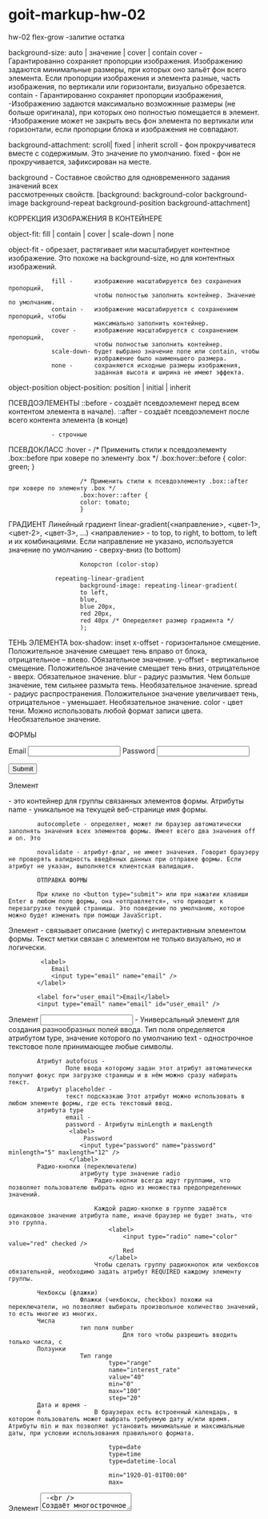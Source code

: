 # goit-markup-hw-02
hw-02
flex-grow -залитие остатка



background-size: auto | значение | cover | contain
                cover - 
                            Гарантированно сохраняет пропорции изображения.
                            Изображению задаются минимальные размеры, при которых оно зальёт фон всего элемента.
                            Если пропорции изображения и элемента разные, часть изображения, по вертикали или горизонтали, визуально обрезается.
                contain -    Гарантированно сохраняет пропорции изображения, 
                            -Изображению задаются максимально возможнные размеры (не больше оригинала), при которых оно полностью помещается в элемент.
                            -Изображение может не закрыть весь фон элемента по вертикали или горизонтали, если пропорции блока и изображения не совпадают.
                        
background-attachment: scroll| fixed | inherit
                scroll - фон прокручиватеся вместе с содержимым. Это значение по умолчанию.
                fixed - фон не прокручивается, зафиксирован на месте.


background - Составное свойство для одновременного задания значений всех    
             рассмотренных свойств. 
             [background: background-color background-image background-repeat background-position background-attachment]

КОРРЕКЦИЯ ИЗОбРАЖЕНИЯ В КОНТЕЙНЕРЕ

object-fit: fill | contain | cover | scale-down | none

object-fit -    обрезает, растягивает или масштабирует контентное изображение. Это 
                похоже на background-size, но для контентных изображений.

                fill -      изображение масштабируется без сохранения пропорций, 
                            чтобы полностью заполнить контейнер. Значение по умолчанию.
                contain -   изображение масштабируется с сохранением пропорций, чтобы
                            максимально заполнить контейнер.
                cover -     изображение масштабируется с сохранением пропорций, 
                            чтобы полностью заполнить контейнер.
                scale-down- будет выбрано значение none или contain, чтобы 
                            изображение было наименьшего размера.
                none -      сохраняются исходные размеры изображения, 
                            заданная высота и ширина не имеют эффекта.
object-position
                object-position: position | initial | inherit


ПСЕВДОЭЛЕМЕНТЫ
                ::before - создаёт псевдоэлемент перед всем контентом элемента 
                в начале).
                ::after - создаёт псевдоэлемент после всего контента элемента (в конце)

                - строчные

ПСЕВДОКЛАСС
                :hover - 
                        /* Применить стили к псевдоэлементу .box::before при ховере по элементу .box */
                        .box:hover::before {
                        color: green;
                        }

                        /* Применить стили к псевдоэлементу .box::after при ховере по элементу .box */
                        .box:hover::after {
                        color: tomato;
                        }
ГРАДИЕНТ
                Линейный градиент
                        linear-gradient(<направление>, <цвет-1>, <цвет-2>, <цвет-3>, ...)
                            <направление> - to top, to right, to bottom, to left и их комбинациями. Если направление не указано, используется значение по умолчанию - сверху-вниз (to bottom)


                        Колорстоп (color-stop)

                 repeating-linear-gradient
                        background-image: repeating-linear-gradient(
                        to left,
                        blue,
                        blue 20px,
                        red 20px,
                        red 40px /* Опеределяет размер градиента */
                        );

ТЕНЬ ЭЛЕМЕНТА
                box-shadow: inset <x-offset> <y-offset> <blur> <spread> <color>
                x-offset - горизонтальное смещение. Положительное значение смещает тень вправо от блока, отрицательное – влево. Обязательное значение.
                y-offset -  вертикальное смещение. Положительное значение смещает тень
                вниз, отрицательное - вверх. Обязательное значение.
                blur - радиус размытия. Чем больше значение, тем сильнее размыта тень. Необязательное значение.
                spread - радиус распространения. Положительное значение увеличивает тень, отрицательное - уменьшает. Необязательное значение.
                color - цвет тени. Можно использовать любой формат записи цвета. Необязательное значение.




ФОРМЫ
<form>
  <label>
    Email
    <input type="email" name="email" />
  </label>

  <label>
    Password
    <input type="password" name="password" />
  </label>

  <button type="submit">Submit</button>
</form>

Элемент <form> - это контейнер для группы связанных элементов формы.
            Атрибуты
            name - уникальное на текущей веб-странице имя формы. 

            autocomplete - определяет, может ли браузер автоматически заполнять значения всех элементов формы. Имеет всего два значения off и on. Это

            novalidate - атрибут-флаг, не имеет значения. Говорит браузеру не проверять валидность введённых данных при отправке формы. Если атрибут не указан, выполняется клиентская валидация.

            ОТПРАВКА ФОРМЫ
            
            При клике по <button type="submit"> или при нажатии клавиши Enter в любом поле формы, она «отправляется», что приводит к перезагрузке текущей страницы. Это поведение по умолчанию, которое можно будет изменить при помощи JavaScript.



Элемент <label> -  связывает описание (метку) с интерактивным элементом формы. Текст метки связан с элементом не только визуально, но и логически.
            
             <label>
                Email
                <input type="email" name="email" />
            </label>

            <label for="user_email">Email</label>
            <input type="email" name="email" id="user_email" />

Элемент <input> - Универсальный элемент для создания разнообразных полей ввода. 
            Тип поля определяется атрибутом type, значение которого по умолчанию text - однострочное текстовое поле принимающее любые символы.

            Атрибут autofocus - 
                    Поле ввода которому задан этот атрибут автоматически получит фокус при загрузке страницы и в нём можно сразу набирать текст.
            Атрибут placeholder -   
                    текст подсказкаю Этот атрибут можно использовать в    любом элементе формы, где есть текстовый ввод.
            атрибута type
                    email -
                    password - Атрибуты minLength и maxLength
                     <label>
                         Password
                        <input type="password" name="password" minlength="5" maxlength="12" />
                     </label>
            Радио-кнопки (переключатели)
                        атрибуту type значение radio  
                            Радио-кнопки всегда идут группами, что позволяет пользователю выбрать одно из множества предопределенных значений.

                            Каждой радио-кнопке в группе задаётся одинаковое значение атрибута name, иначе браузер не будет знать, что это группа.
                                <label>
                                    <input type="radio" name="color" value="red" checked />
                                    Red
                                </label>
                            Чтобы сделать группу радиокнопок или чекбоксов обязательной, необходимо задать атрибут REQUIRED каждому элементу группы.

            Чекбоксы (флажки) 
                        Флажки (чекбоксы, checkbox) похожи на переключатели, но позволяют выбирать произвольное количество значений, то есть многие из многих.
            Числа
                        тип поля number 
                                    Для того чтобы разрешить вводить только числа, с
            Ползунки
                        Тип range
                                type="range"
                                name="interest_rate"
                                value="40"
                                min="0"
                                max="100"
                                step="20"
            Дата и время -
            ё               В браузерах есть встроенный календарь, в котором пользователь может выбрать требуемую дату и/или время. Атрибуты min и max позволяют установить минимальные и максимальные даты, при условии использования правильного формата.

                                type=date
                                type=time
                                type=datetime-local

                                min="1920-01-01T00:00"
                                max=

Элемент <textarea> -   
            Создаёт многострочное текстовое поле для ввода большого количества текста.
            rows устанавливает количество строк (высоту)
            cols - колонок (ширину).  (На практике указывается только rows)

            resize  both | horizontal | vertical | none
Элемент <select> -
            Выпадающее меню это альтернатива радио-кнопкам, поскольку по умолчанию позволяет выбрать один из многих вариантов. Элемент <select> это раскрывающееся меню с атрибутом name, которое содержит набор элементов <option> с атрибутом value.

            <option> -  отображается пользователю
            <VALUE> - это то, что будет использовано при отправке формы.
            
            selected -   выбран первый элемент по умолчанию


            Группировка опций
                    <optgroup>   Иногда требуется разбить список на отдельные группы, не связанные между собой. Для этих целей есть тег <optgroup>. Чтобы добавить заголовок группы, используется атрибут label.

                        <optgroup label="Summer">
                            <option value="s6">June</option>
                            <option value="s7">July</option>
                            <option value="s8">August</option>
                        </optgroup>

Элемент <datalist>
                        <label for="fav">Choose your favourite browser</label>
                        <input list="browsers" name="fav" id="fav" />
                        <datalist id="browsers">
                        <option>Edge</option>
                        <option>Firefox</option>
                        <option>Chrome</option>
                        <option>Opera</option>
                        <option>Safari</option>
                        </datalist>


Группировка полей

 <fieldset> - группа

 <legend> -  заголовок группі
                        <fieldset>
                            <legend>Enter your contact details</legend>
                            <label>
                            Name
                            <input type="text" name="username" />
                            </label>
                            <label>
                            Email
                            <input type="email" name="email" />
                            </label>
                        </fieldset>
В большинстве случаев для группировки элементов формы используется <div> с атрибутами доступности role и aria-labelledby
                        <div role="group" aria-labelledby="contact-details-head">
                        <p id="contact-details-head">Enter your contact details</p>
                        Related elements
                        </div>




Валидация

Логический атрибут REQUIRED помечает поле формы как обязательное для заполнения.

Ограничение по длине 
    inlength и 
    maxlength накладывают ограничения на количество вводимых символов, 
                <label>
                    Username
                    <input type="text" name="username" required minlength="3" />
                </label>
                <label>
Ограничение значения
    Атрибуты min и max позволяют проверить вхождение численного значения в указанный промежуток. Могут быть использованы только в полях с типом 
    number, 
    range, 
    date.
                <label>
                    How many pizzas do you want to order?
                    <input type="number" name="amount" required min="1" max="10" />
                </label>


Регулярное выражение
            Атрибут pattern позволяет указать регулярное выражение (шаблон) относительно которого будет проверяться значение поля. Используется для расширения базовой валидации. Например, если требуется чтобы имя пользователя состояло из двух слов или пароль содержал хотя бы один символ в верхнем регистре, один в нижнем регистре и одно число.




Псевдоклассы состояния
            Существует набор псевдоклассов, созданных специально для элементов форм, и не оказывающих никакого эффекта на другие элементы. С помощью них можно оформлять поля формы по состоянию валидности введённых данных или обязательности заполнения.


                :enabled и :disabled
:checked    
            Применяется к радиокнопкам и чекбоксам, и позволяет выбрать только отмеченные поля. Например, пусть при выборе чекбокса текст метки становится синим. Используя селектор + можно выбрать метку когда чекбокс отмечен, но для этого необходимо чтобы тег <label> был в разметке после чекбокса.

:required и :optional


:valid и :invalid
                Позволяют выбрать элементы с валидным или невалидным введённым значением. Проверочные ограничения задаются атрибутами type, minlength, maxlength и pattern.
:placeholder-shown  
                Применяется в зависимости от видимости плейсхолдера - значения атрибута placeholder. Вводите текст в поля формы и цвет рамки поля изменится на синий как только пропадёт плейсхолдер.

Композиция псевдоклассов
                .form-input:not(:placeholder-shown):required:valid {
                /* ... */
                }

:focus-within
                Применяется к элементу когда он сам или элементы внутри него получают фокус. В отличие от :focus, который выбирает сам элемент получивший фокус, :focus-within работает для предков. Это позволяет применить стили на метку, форму или отдельные её части, когда пользователь взаимодействует с полями.



ПОЗИЦИОНИРОВАНИЕ
                position: static | relative | absolute | fixed | sticky | inherit



position: static | relative | absolute | fixed | sticky | inherit

                    relative  
                            позиционировании элемент остаётся в потоке страницы, то есть соседние элементы не занимают его место. Тем не менее, 
                            визуально элемент можно сдвинуть      относительно его оригинального положения, при этом он может перекрывать соседей.

                    absolute
                            позиционировании элемент вырывается из потока страницы, то есть соседние элементы занимают его место.
                            относительно ближайшего ПРЕДКА с позициоинированием отличным от СТАТИЧЕСКОГО.

                    fixed
                            При фиксированном позиционировании элемент изымается из потока страницы и позиционируется относительно вьюпорта (окна браузера). 

                    sticky
                            Липкое позиционирование (sticky) это как будто комбинация свойств relative и fixed.



CSS-переходы
            transition-property: <свойство>
                                Задаёт свойства, к которым будет применён эффект перехода.
            transition-duration: <время>
                                Если продолжительность перехода не указана, то изменение значений произойдёт мгновенно, без анимации. 
            transition-timing-function: <функция распределения времени>
                                Задаёт функцию распределения времени, которая описывает скорость перехода свойства от одного значения к другому за время, указанное в transition-duration, то есть поведение анимации.
            transition-delay: <задержка>
                                Задержка, после которой начнётся анимация перехода. Используется для построения сценариев - последовательности переходов разных элементов. По умолчанию задано значение 0s.
CSS-анимация
              @keyframes имяАнимации {
                                        0% {
                                            /* Свойства для изменения */
                                        }

                                        /* Произвольное количество промежуточных кадров */

                                        100% {
                                            /* Свойства для изменения */
                                        }
                                        }   

            animation-name         
                                    Чтобы использовать уже объявленную анимацию, нужно указать её имя в качестве значения для свойства animation-name.
                                    .box {
                                          animation-name: changeBgColor;
                                          }                  
            animation-duration
                                    Устанавливает продолжительность анимации - время, 
                                    за которое будут пройдены все кадры. Задаётся в секундах или миллисекундах
            animation-timing-function
                                    Устанавливает функцию распределения времени для анимациии
                                    , значения аналогичны transition-timing-function 
                                    в CSS-переходах.
            animation-delay\
                                    Устанавливает задержку перед началом анимации в секундах или миллисекундах.


            animation-iteration-count
                                    Устанавливает количество полных повторений анимации.
                                    Значение может быть целым положительным числом или ключевым словом infinite - это сделает анимацию бесконечной.

            animation-direction
                                    онтролирует направление воспроизведения анимации - от начального до конечного кадра, наоборот от конечного кадра до начального, или может быть необходимо чтобы порядок чередовался на каждом повторении.
                                            normal - анимация воспроизводится от начального до конечного кадра, после чего сразу возвращается в начальный кадр для следующего повторения (сбрасывается в начальное состояние). Это значение по умолчанию.

                                            reverse - анимация воспроизводится в обратном направлении, начиная от конечного кадра и до начального, после чего сразу возвращается в конечный кадр для следующего повторения.

                                            alternate - первый раз воспроизведение начинается от начального и до конечного кадра, после чего происходит изменение направления на каждом последующем повторении.

                                            alternate-reverse - первый раз воспроизведение начинается от конечного и до начального кадра, после чего происходит изменение направления на каждом последующем повторении.
            animation-fill-mode
                                    Определяет, что происходит со стилями элемента до начала анимации и после её окончания. То есть позволяет указать, должны ли стили анимации применяться к элементу вне анимации.
                                
                                    animation-fill-mode: none | forwards | backwards | both       
                                            none - стили анимации влияют на элемент только во время анимации. До и после анимации элемент находится в своём исходном состоянии. Значение по умолчанию.
                                            forwards - стили, применённые в конце анимации, остаются на элементе после её окончания.
                                            backwards - стартовые стили анимации будут применены к элементу ещё до старта анимации.
                                            both - совмещает forwards и backwards, стили применяются до и после анимации.
            animation-play-state
                                    Позволяет приостановить воспроизведение анимации. По умолчанию задано значение running. Если установить значение paused, например при :hover, анимация будет приостановлена пока курсор мыши находится над элементо
